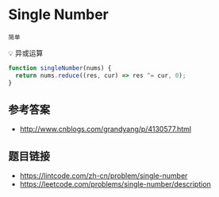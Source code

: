 # Single Number
`简单`

💡 异或运算
```javascript
function singleNumber(nums) {
  return nums.reduce((res, cur) => res ^= cur, 0);
}
```

## 参考答案
* http://www.cnblogs.com/grandyang/p/4130577.html

## 题目链接
* https://lintcode.com/zh-cn/problem/single-number
* https://leetcode.com/problems/single-number/description

